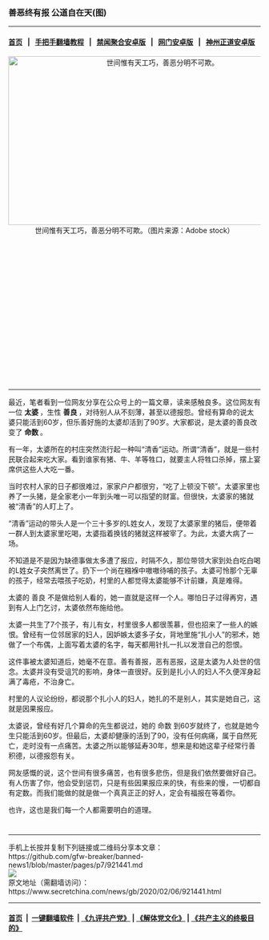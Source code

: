 ### 善恶终有报 公道自在天(图)
------------------------

#### [首页](https://github.com/gfw-breaker/banned-news1/blob/master/README.md) &nbsp;&nbsp;|&nbsp;&nbsp; [手把手翻墙教程](https://github.com/gfw-breaker/guides/wiki) &nbsp;&nbsp;|&nbsp;&nbsp; [禁闻聚合安卓版](https://github.com/gfw-breaker/bn-android) &nbsp;&nbsp;|&nbsp;&nbsp; [网门安卓版](https://github.com/oGate2/oGate) &nbsp;&nbsp;|&nbsp;&nbsp; [神州正道安卓版](https://github.com/SzzdOgate/update) 



<div class="article_right" style="fone-color:#000">
 <p style="text-align: center;">
  <img alt="世间惟有天工巧，善恶分明不可欺。" src="https://img3.secretchina.com/pic/2019/12-6/p2576492a391874188-ss.jpg" style="height:337px; width:600px"/>
  <br>
   世间惟有天工巧，善恶分明不可欺。（图片来源：Adobe stock）
   <span id="hideid" name="hideid" style="color:red;display:none;">
    <span href="https://www.secretchina.com">
    </span>
   </span>
  </br>
 </p>
 <div id="txt-mid1-t21-2017">
  <ins class="adsbygoogle" data-ad-client="ca-pub-1276641434651360" data-ad-slot="2451032099" style="display:inline-block;width:336px;height:280px">
  </ins>
  

---


  </div>
 </div>
 <p>
  最近，笔者看到一位网友分享在公众号上的一篇文章，读来感触良多。这位网友有一位
  <strong>
   <span href="https://www.secretchina.com/news/gb/tag/太婆" target="_blank">
    太婆
   </span>
  </strong>
  ，生性
  <strong>
   善良
  </strong>
  ，对待别人从不刻薄，甚至以德报怨。曾经有算命的说太婆只能活到60岁，但乐善好施的太婆却活到了90岁。大家都说，是太婆的善良改变了
  <strong>
   命数
  </strong>
  。
  <span id="hideid" name="hideid" style="color:red;display:none;">
   <span href="https://www.secretchina.com">
   </span>
  </span>
 </p>
 <p>
  有一年，太婆所在的村庄突然流行起一种叫“清香”运动。所谓“清香”，就是一些村民联合起来吃大家。看到谁家有猪、牛、羊等牲口，就要主人将牲口杀掉，摆上宴席供这些人大吃一番。
 </p>
 <p>
  当时农村人家的日子都很难过，家家户户都很穷，“吃了上顿没下顿”。太婆家里也养了一头猪，是全家老小一年到头唯一可以指望的财富。但很快，太婆家的猪就被“清香”的人盯上了。
 </p>
 <p>
  “清香”运动的带头人是一个三十多岁的L姓女人，发现了太婆家里的猪后，便带着一群人到太婆家里吃喝，太婆指着换钱的猪就这样被宰了。为此，太婆大病了一场。
 </p>
 <p>
  不知道是不是因为缺德事做太多遭了报应，时隔不久，那位带领大家到处白吃白喝的L姓女子突然离世了。扔下一个尚在繈褓中嗷嗷待哺的孩子。太婆可怜那个无辜的孩子，经常去喂孩子吃奶，村里的人都觉得太婆能够不计前嫌，真是难得。
 </p>
 <p>
  太婆的
  <span href="https://www.secretchina.com/news/gb/tag/善良" target="_blank">
   善良
  </span>
  不是做给别人看的，她一直就是这样一个人。哪怕日子过得再穷，遇到有人上门乞讨，太婆依然布施给他。
 </p>
 <p>
  太婆一共生了7个孩子，有儿有女，村里很多人都很羡慕，但也招来了一些人的嫉恨。曾经有一位邻居家的妇人，因妒嫉太婆多子女，背地里施“扎小人”的邪术，她做了一个布偶，上面写着太婆的名字，每天都用针扎一扎以发泄自己的怨恨。
 </p>
 <p>
  这件事被太婆知道后，她毫不在意。善有善报，恶有恶报，这是太婆为人处世的信念。太婆并没有受诅咒的影响，身体一直很好。反到是扎小人的妇人不久便浑身起满了毒疮，不治身亡。
 </p>
 <p>
  村里的人议论纷纷，都说那个扎小人的妇人，她扎的不是别人，其实是她自己，这就是因果报应。
 </p>
 <p>
  太婆说，曾经有好几个算命的先生都说过，她的
  <span href="https://www.secretchina.com/news/gb/tag/命数" target="_blank">
   命数
  </span>
  到60岁就终了，也就是她今生只能活到60岁。但最后，太婆却健康的活到了90，没有任何病痛，属于自然死亡，走时没有一点痛苦。太婆之所以能够延寿30年，想来是和她这辈子经常行善积德，以德报怨有关。
 </p>
 <p>
  网友感慨的说，这个世间有很多痛苦，也有很多悲伤，但是我们依然要做好自己。有人伤害了你，他会受到惩罚，只是有些因果报应来的快，有些来的慢，一切都自有定数。而我们能做的就是做一个真真正正的好人，定会有福报在等着你。
 </p>
 <p>
  也许，这也是我们每一个人都需要明白的道理。
  <center>
   <div>
    <div id="txt-mid2-t22-2017" style="display: block;  max-height: 351px;  overflow: hidden;">
     <div id="SC-21xxx">
     </div>
     <ins class="adsbygoogle" data-ad-client="ca-pub-1276641434651360" data-ad-format="auto" data-ad-slot="4301710469" data-full-width-responsive="true" style="display:block">
     </ins>
    </div>
   </div>
  </center>
  <div style="padding-top:12px;">
  </div>
 </p>
</div>

<hr/>
手机上长按并复制下列链接或二维码分享本文章：<br/>
https://github.com/gfw-breaker/banned-news1/blob/master/pages/p7/921441.md <br/>
<a href='https://github.com/gfw-breaker/banned-news1/blob/master/pages/p7/921441.md'><img src='https://github.com/gfw-breaker/banned-news1/blob/master/pages/p7/921441.md.png'/></a> <br/>
原文地址（需翻墙访问）：https://www.secretchina.com/news/gb/2020/02/06/921441.html


------------------------
#### [首页](https://github.com/gfw-breaker/banned-news1/blob/master/README.md) &nbsp;|&nbsp; [一键翻墙软件](https://github.com/gfw-breaker/nogfw/blob/master/README.md) &nbsp;| [《九评共产党》](https://github.com/gfw-breaker/9ping.md/blob/master/README.md#九评之一评共产党是什么) | [《解体党文化》](https://github.com/gfw-breaker/jtdwh.md/blob/master/README.md) | [《共产主义的终极目的》](https://github.com/gfw-breaker/gczydzjmd.md/blob/master/README.md)


<img src='http://gfw-breaker.win/banned-news/pages/p7/921441.md' width='0px' height='0px'/>
